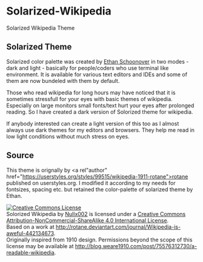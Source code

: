 # Solarized-Wikipedia
Solarized Wikipedia Theme

## Solarized Theme
Solarized color palette was created by <a rel="author" href="http://ethanschoonover.com/solarized">Ethan Schoonover</a> in two modes - dark and light - basically for people/coders who use terminal like environment. It is available for various text editors and IDEs and some of them are now bundeled with them by default.

Those who read wikipedia for long hours may have noticed that it is sometimes stressfull for your eyes with basic themes of wikipedia. Especially on large monitors small fonts/text hurt your eyes after prolonged reading. So I have created a dark version of Solorized theme for wikipedia.

If anybody interested can create a light version of this too as I almost always use dark themes for my editors and browsers. They help me read in low light conditions without much stress on eyes.

## Source

This theme is orignally by <a rel"author" href="https://userstyles.org/styles/99515/wikipedia-1911-rotane">rotane</a> published on userstyles.org. I modified it according to my needs for fontsizes, spacing etc. but retained the color-palette of solarized theme by Ethan. 

<a rel="license" href="http://creativecommons.org/licenses/by-nc-sa/4.0/"><img alt="Creative Commons License" style="border-width:0" src="https://i.creativecommons.org/l/by-nc-sa/4.0/80x15.png" /></a><br /><span xmlns:dct="http://purl.org/dc/terms/" property="dct:title">Solorized Wikipedia</span> by <a xmlns:cc="http://creativecommons.org/ns#" href="https://github.com/nullx002" property="cc:attributionName" rel="cc:attributionURL">Nullx002</a> is licensed under a <a rel="license" href="http://creativecommons.org/licenses/by-nc-sa/4.0/">Creative Commons Attribution-NonCommercial-ShareAlike 4.0 International License</a>.<br />Based on a work at <a xmlns:dct="http://purl.org/dc/terms/" href="http://rotane.deviantart.com/journal/Wikipedia-is-aweful-442134673" rel="dct:source">http://rotane.deviantart.com/journal/Wikipedia-is-aweful-442134673</a>.<br />Originally inspired from 1910 design. Permissions beyond the scope of this license may be available at <a xmlns:cc="http://creativecommons.org/ns#" href="http://blog.weare1910.com/post/75576312730/a-readable-wikipedia" rel="cc:morePermissions">http://blog.weare1910.com/post/75576312730/a-readable-wikipedia</a>.
